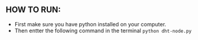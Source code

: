 
## HOW TO RUN: 
- First make sure you have python installed on your computer.
- Then entter the following command in the terminal `python dht-node.py`
